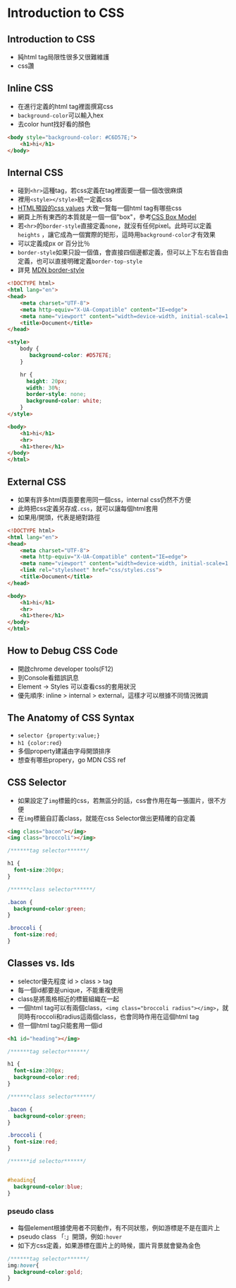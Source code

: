# Introduction to CSS

## Introduction to CSS

- 純html tag局限性很多又很難維護
- css讚

## Inline CSS

- 在進行定義的html tag裡面撰寫css
- `background-color`可以輸入hex
- 去color hunt找好看的顏色

```html
<body style="background-color: #C6D57E;">
    <h1>hi</h1>
</body>
```

## Internal CSS

- 碰到`<hr>`這種tag，若css定義在tag裡面要一個一個改很麻煩
- 裡用`<style></style>`統一定義css
- [HTML預設的css values](https://www.w3schools.com/cssref/css_default_values.asp) 大致一覽每一個html tag有哪些css
- 網頁上所有東西的本質就是一個一個"box"，參考[CSS Box Model](https://www.oxxostudio.tw/articles/202008/css-box-model.html)
- 若`<hr>`的`border-style`直接定義`none`，就沒有任何pixel。此時可以定義`heights` ，讓它成為一個實際的矩形，這時用`background-color`才有效果
- 可以定義成px or 百分比％
- `border-style`如果只設一個值，會直接四個邊都定義，但可以上下左右皆自由定義，也可以直接明確定義`border-top-style`
- 詳見  [MDN border-style](https://developer.mozilla.org/zh-CN/docs/Web/CSS/border-style)

``` html
<!DOCTYPE html>
<html lang="en">
<head>
    <meta charset="UTF-8">
    <meta http-equiv="X-UA-Compatible" content="IE=edge">
    <meta name="viewport" content="width=device-width, initial-scale=1.0">
    <title>Document</title>
</head>

<style>
    body {
       background-color: #D57E7E;   
    }

    hr {
      height: 20px;
      width: 30%;
      border-style: none;
      background-color: white;
    }    
</style>

<body>
    <h1>hi</h1>
    <hr>
    <h1>there</h1>
</body>
</html>
```


## External CSS

- 如果有許多html頁面要套用同一個css，internal css仍然不方便
- 此時把css定義另存成`.css`，就可以讓每個html套用
- 如果用/開頭，代表是絕對路徑

``` html
<!DOCTYPE html>
<html lang="en">
<head>
    <meta charset="UTF-8">
    <meta http-equiv="X-UA-Compatible" content="IE=edge">
    <meta name="viewport" content="width=device-width, initial-scale=1.0">
    <link rel="stylesheet" href="css/styles.css">
    <title>Document</title>
</head>

<body>
    <h1>hi</h1>
    <hr>
    <h1>there</h1>
</body>
</html>
```

## How to Debug CSS Code

- 開啟chrome developer tools(F12)
- 到Console看錯誤訊息
- Element -> Styles 可以查看css的套用狀況   
- 優先順序: inline > internal > external，這樣才可以根據不同情況微調

## The Anatomy of CSS Syntax

- `selector {property:value;}`
- `h1 {color:red}`
- 多個property建議由字母開頭排序
- 想查有哪些propery，go MDN CSS ref

## CSS Selector

- 如果設定了`img`標籤的css，若無區分的話，css會作用在每一張圖片，很不方便
- 在`img`標籤自訂義class，就能在css Selector做出更精確的自定義


```html
<img class="bacon"></img>
<img class="broccoli"></img>
```

```css
/******tag selector******/

h1 {
  font-size:200px;   
}

/******class selector******/

.bacon {
  background-color:green;  
}

.broccoli {
  font-size:red;    
}
```

## Classes vs. Ids

- selector優先程度 id > class > tag
- 每一個id都要是unique，不能重複使用
- class是將風格相近的標籤組織在一起
- 一個html tag可以有兩個class，`<img class="broccoli radius"></img>`，就同時有roccoli和radius這兩個class，也會同時作用在這個html tag
- 但一個html tag只能套用一個id

```html
<h1 id="heading"></img>
```


```css
/******tag selector******/

h1 {
  font-size:200px;
  background-color:red;  
}

/******class selector******/

.bacon {
  background-color:green;  
}

.broccoli {
  font-size:red;    
}

/******id selector******/


#heading{
  background-color:blue;  
}
```

### pseudo class

- 每個element根據使用者不同動作，有不同狀態，例如游標是不是在圖片上
- pseudo class 「:」開頭，例如`:hover`
- 如下方css定義，如果游標在圖片上的時候，圖片背景就會變為金色


```css
/******tag selector******/
img:hover{
  background-color:gold;  
}
```
